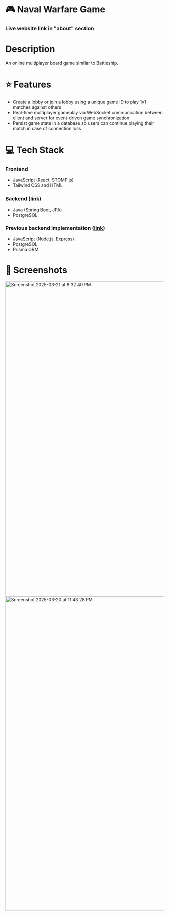 # 🎮 Naval Warfare Game
### Live website link in "about" section

# Description
An online multiplayer board game similar to Battleship.

# ⭐️ Features
- Create a lobby or join a lobby using a unique game ID to play 1v1 matches against others
- Real-time multiplayer gameplay via WebSocket communication between client and server for event-driven game synchronization
- Persist game state in a database so users can continue playing their match in case of connection loss

# 💻 Tech Stack
### Frontend
* JavaScript (React, STOMP.js)
* Tailwind CSS and HTML

### Backend ([link](https://github.com/Charles-S01/navalwarfarespring))
* Java (Spring Boot, JPA)
* PostgreSQL

### Previous backend implementation ([link](https://github.com/Charles-S01/naval-warfare-backend))
* JavaScript (Node.js, Express)
* PostgreSQL
* Prisma ORM

# 📸 Screenshots
<img width="1000" alt="Screenshot 2025-03-21 at 8 32 40 PM" src="https://github.com/user-attachments/assets/0e41e58a-9866-4b1c-a20f-382b04d08812" />
<img width="1000" alt="Screenshot 2025-03-20 at 11 43 28 PM" src="https://github.com/user-attachments/assets/2aa976cd-e731-44c6-8153-971ae5fea1f4" />
